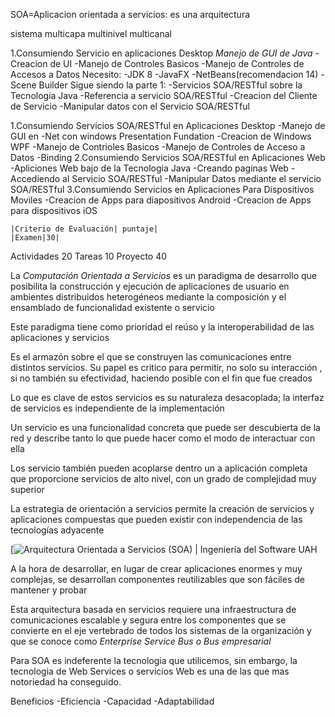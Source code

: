 SOA=Aplicacion orientada a servicios: es una arquitectura 

sistema multicapa
multinivel
multicanal

1.Consumiendo Servicio en aplicaciones Desktop
*Manejo de GUI de Java*
	 -Creacion de UI
	 -Manejo de Controles Basicos
	 -Manejo de Controles de Accesos a Datos
Necesito:
	-JDK 8
	-JavaFX
	-NetBeans(recomendacion 14)
	-Scene Builder
Sigue siendo la parte 1:
	-Servicios SOA/RESTful sobre la Tecnologia Java
	-Referencia a servicio SOA/RESTful
	-Creacion del Cliente de Servicio
	-Manipular datos con el Servicio SOA/RESTful

1.Consumiendo Servicios SOA/RESTful en Aplicaciones Desktop
	-Manejo de GUI en -Net con windows Presentation Fundation
	-Creacion de Windows WPF
	-Manejo de Contrioles Basicos
	-Manejo de Controles de Acceso a Datos
	-Binding 
2.Consumiendo Servicios SOA/RESTful en Aplicaciones Web
	 -Apliciones Web bajo de la Tecnologia Java
	 -Creando paginas Web
	 -Accediendo al Servicio SOA/RESTful
	 -Manipular Datos mediante el servicio SOA/RESTful
3.Consumiendo Servicios en Aplicaciones Para Dispositivos Moviles
	-Creacion de Apps para diapositivos Android
	-Creacion de Apps para dispositivos iOS


	|Criterio de Evaluación| puntaje|
	|Examen|30|
	
Actividades 20
Tareas 10 
Proyecto 40

La *Computación Orientada a Servicios* es un paradigma de desarrollo que posibilita la construcción y ejecución de aplicaciones de usuario en ambientes distribuidos heterogéneos mediante la composición y el ensamblado de funcionalidad existente o servicio

Este paradigma tiene como prioridad el reúso y la interoperabilidad de las aplicaciones y servicios

Es el armazón sobre el que se construyen las comunicaciones entre distintos servicios. Su papel es critico para permitir, no solo su interacción , si no también su efectividad, haciendo posible con el fin que fue creados

Lo que es clave de estos servicios es su naturaleza desacoplada; la interfaz de servicios es independiente de la implementación

Un servicio es una funcionalidad concreta que puede ser descubierta de la red y describe tanto lo que puede hacer como el modo de interactuar con ella

Los servicio también pueden acoplarse dentro un a aplicación completa que proporcione servicios de alto nivel, con un grado de complejidad muy superior

La estrategia de orientación a servicios permite la creación de servicios y aplicaciones compuestas que pueden existir con independencia de las tecnologías adyacente


[![Arquitectura Orientada a Servicios (SOA) | Ingeniería del Software UAH](https://ingenieriadelsoftwareuah2015.files.wordpress.com/2015/03/soa-11.jpg)

A la hora de desarrollar, en lugar de crear aplicaciones enormes y muy complejas, se desarrollan componentes reutilizables que son fáciles de mantener y probar

Esta arquitectura basada en servicios requiere una infraestructura de comunicaciones escalable y segura entre los componentes que se convierte en el eje vertebrado de todos los sistemas de la organización y que se conoce como *Enterprise Service Bus o Bus empresarial*


Para SOA es indeferente la tecnologia que utilicemos, sin embargo, la tecnologia de Web Services o servicios Web es una de las que mas notoriedad ha conseguido.

Beneficios
	-Eficiencia
	-Capacidad
	-Adaptabilidad